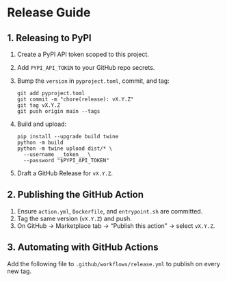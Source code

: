 # Release Guide

## 1. Releasing to PyPI

1. Create a PyPI API token scoped to this project.
2. Add `PYPI_API_TOKEN` to your GitHub repo secrets.
3. Bump the `version` in `pyproject.toml`, commit, and tag:

   ```
   git add pyproject.toml
   git commit -m "chore(release): vX.Y.Z"
   git tag vX.Y.Z
   git push origin main --tags
   ```

4. Build and upload:

   ```
   pip install --upgrade build twine
   python -m build
   python -m twine upload dist/* \
     --username __token__ \
     --password "$PYPI_API_TOKEN"
   ```

5. Draft a GitHub Release for `vX.Y.Z`.

## 2. Publishing the GitHub Action

1. Ensure `action.yml`, `Dockerfile`, and `entrypoint.sh` are committed.
2. Tag the same version (`vX.Y.Z`) and push.
3. On GitHub → Marketplace tab → “Publish this action” → select `vX.Y.Z`.

## 3. Automating with GitHub Actions

Add the following file to `.github/workflows/release.yml` to publish on every new tag.
